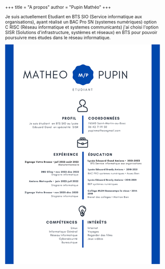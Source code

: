 +++
title = "A propos"
author = "Pupin Mathéo"
+++

Je suis actuellement Etudiant en BTS SIO (Service informatique aux organisations), ayant réalisé un BAC Pro SN (systemes numériques) option C RISC (Réseau informatique et systemes communicants) j'ai choisi l'option SISR (Solutions d'infrastructure, systèmes et réseaux) en BTS pour pouvoir poursuivre mes études dans le réseau informatique.

![](/pupincv.png)